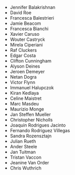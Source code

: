  * Jennifer Balakrishnan
 * David Roe
 * Francesca Balestrieri
 * Jamie Beacom
 * Francesca Bianchi
 * Xavier Caruso
 * Wouter Castryck
 * Mirela Ciperiani
 * Raf Cluckers
 * Edgar Costa
 * Clifton Cunningham
 * Alyson Deines
 * Jeroen Demeyer
 * Netan Dogra
 * Victor Flynn
 * Immanuel Halupczok
 * Kiran Kedlaya
 * Celine Maistret
 * Marc Masdeu
 * Maurizio Monge
 * Jan Steffen Mueller
 * Christopher Nicholls
 * Joaquin Rodrigues Jacinto
 * Fernando Rodriguez Villegas
 * Sandra Rozensztajn
 * Julian Rueth
 * Ander Steele
 * Jan Tuitman
 * Tristan Vaccon
 * Jeanine Van Order
 * Chris Wuthrich
